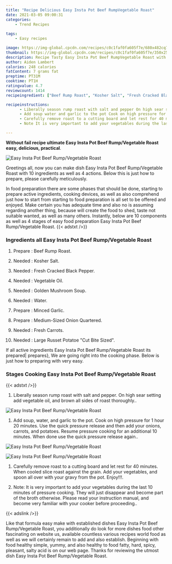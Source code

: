```yaml
---
title: "Recipe Delicious Easy Insta Pot Beef RumpVegetable Roast"
date: 2021-03-05 09:00:31
categories:
    - Trend Recipes
    
tags:
    - Easy recipes

image: https://img-global.cpcdn.com/recipes/c0c1faf0fa605f7e/680x482cq70/easy-insta-pot-beef-rumpvegetable-roast-recipe-main-photo.jpg
thumbnail: https://img-global.cpcdn.com/recipes/c0c1faf0fa605f7e/350x250cq70/easy-insta-pot-beef-rumpvegetable-roast-recipe-main-photo.jpg
description: Recipe Tasty Easy Insta Pot Beef RumpVegetable Roast with 10 ingredients and 4 stages of easy cooking.
author: Aiden Lambert
calories: 248 calories
fatContent: 7 grams fat
preptime: PT31M
cooktime: PT1H
ratingvalue: 4.7
reviewcount: 1414
recipeingredient: ["Beef Rump Roast", "Kosher Salt", "Fresh Cracked Black Pepper", "Vegetable Oil", "Golden Mushroom Soup", "Water", "Minced Garlic", "MediumSized Onion Quartered", "Fresh Carrots", "Large Russet Potatoe Cut Bite Sized"]

recipeinstructions: 
      - Liberally season rump roast with salt and pepper On high sear setting add vegetable oil and brown all sides of roast thoroughly 
      - Add soup water and garlic to the pot Cook on high pressure for 1 hour 20 minutes Use the quick pressure release and then add your onions carrots and potatoes Resume pressure cooking for an additional 10 minutes When done use the quick pressure release again 
      - Carefully remove roast to a cutting board and let rest for 40 minutes When cooled slice roast against the grain Add your vegetables and spoon all over with your gravy from the pot Enjoy 
      - Note It is very important to add your vegetables during the last 10 minutes of pressure cooking They will just disappear and become part of the broth otherwise Please read your instruction manual and become very familiar with your cooker before proceeding

---
```




**Without fail recipe ultimate Easy Insta Pot Beef Rump/Vegetable Roast easy, delicious, practical**. 


![Easy Insta Pot Beef Rump/Vegetable Roast](https://img-global.cpcdn.com/recipes/c0c1faf0fa605f7e/680x482cq70/easy-insta-pot-beef-rumpvegetable-roast-recipe-main-photo.jpg "Easy Insta Pot Beef Rump/Vegetable Roast")




Greetings all, now you can make dish Easy Insta Pot Beef Rump/Vegetable Roast with 10 ingredients as well as 4 actions. Below this is just how to prepare, please carefully meticulously.

In food preparation there are some phases that should be done, starting to prepare active ingredients, cooking devices, as well as also comprehend just how to start from starting to food preparation is all set to be offered and enjoyed. Make certain you has adequate time and also no is assuming regarding another thing, because will create the food to shed, taste not suitable wanted, as well as many others. Instantly, below are 10 components as well as 4 stages of easy food preparation Easy Insta Pot Beef Rump/Vegetable Roast.
{{< adstxt />}}

### Ingredients all Easy Insta Pot Beef Rump/Vegetable Roast


1. Prepare  : Beef Rump Roast.

1. Needed  : Kosher Salt.

1. Needed  : Fresh Cracked Black Pepper.

1. Needed  : Vegetable Oil.

1. Needed  : Golden Mushroom Soup.

1. Needed  : Water.

1. Prepare  : Minced Garlic.

1. Prepare  : Medium-Sized Onion Quartered.

1. Needed  : Fresh Carrots.

1. Needed  : Large Russet Potatoe &#34;Cut Bite Sized&#34;.



If all active ingredients Easy Insta Pot Beef Rump/Vegetable Roast its prepared| prepares}, We are going right into the cooking phase. Below is just how to preparing with very easy.

### Stages Cooking Easy Insta Pot Beef Rump/Vegetable Roast

{{< adstxt />}}


1. Liberally season rump roast with salt and pepper. On high sear setting add vegetable oil, and brown all sides of roast thoroughly..



![Easy Insta Pot Beef Rump/Vegetable Roast](https://img-global.cpcdn.com/steps/5037db2e23bf9190/160x128cq70/easy-insta-pot-beef-rumpvegetable-roast-recipe-step-1-photo.jpg" "Easy Insta Pot Beef Rump/Vegetable Roast")



1. Add soup, water, and garlic to the pot. Cook on high pressure for 1 hour 20 minutes. Use the quick pressure release and then add your onions, carrots, and potatoes. Resume pressure cooking for an additional 10 minutes. When done use the quick pressure release again..



![Easy Insta Pot Beef Rump/Vegetable Roast](https://img-global.cpcdn.com/steps/ba36b7049e2c0f7f/160x128cq70/easy-insta-pot-beef-rumpvegetable-roast-recipe-step-2-photo.jpg" "Easy Insta Pot Beef Rump/Vegetable Roast")

![Easy Insta Pot Beef Rump/Vegetable Roast](https://img-global.cpcdn.com/steps/2c8715ce53cadf56/160x128cq70/easy-insta-pot-beef-rumpvegetable-roast-recipe-step-2-photo.jpg" "Easy Insta Pot Beef Rump/Vegetable Roast")



1. Carefully remove roast to a cutting board and let rest for 40 minutes. When cooled slice roast against the grain. Add your vegetables, and spoon all over with your gravy from the pot. Enjoy!!!.



1. Note: It is very important to add your vegetables during the last 10 minutes of pressure cooking. They will just disappear and become part of the broth otherwise. Please read your instruction manual, and become very familiar with your cooker before proceeding..





{{< adslink />}}

Like that formula easy make with established dishes Easy Insta Pot Beef Rump/Vegetable Roast, you additionally do look for more dishes food other fascinating on website us, available countless various recipes world food as well as we will certainly remain to add and also establish. Beginning with food healthy simple, yummy, and also healthy to food fatty, hard, spicy, pleasant, salty acid is on our web page. Thanks for reviewing the utmost dish Easy Insta Pot Beef Rump/Vegetable Roast.
